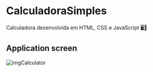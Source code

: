 # CalculadoraSimples
Calculadora desenvolvida em HTML, CSS e JavaScript :desktop_computer::dart:
## Application screen  
 ![imgCalculator](https://user-images.githubusercontent.com/99515163/264163629-1d89917c-e17e-4176-b3d1-ed943e235db5.png)

